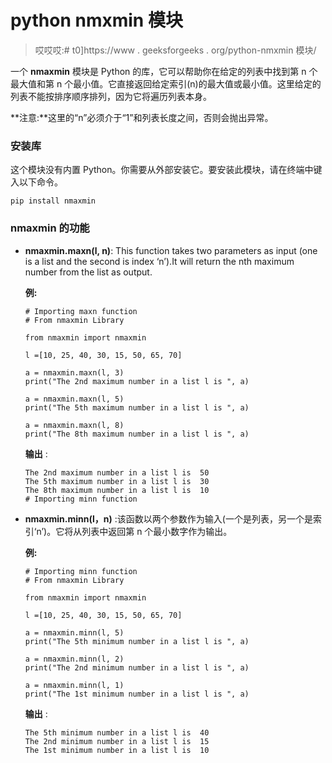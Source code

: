 # python nmxmin 模块

> 哎哎哎:# t0]https://www . geeksforgeeks . org/python-nmxmin 模块/

一个 **nmaxmin** 模块是 Python 的库，它可以帮助你在给定的列表中找到第 n 个最大值和第 n 个最小值。它直接返回给定索引(n)的最大值或最小值。这里给定的列表不能按排序顺序排列，因为它将遍历列表本身。

**注意:**这里的“n”必须介于“1”和列表长度之间，否则会抛出异常。

### 安装库

这个模块没有内置 Python。你需要从外部安装它。要安装此模块，请在终端中键入以下命令。

```
pip install nmaxmin 
```

### nmaxmin 的功能

*   **nmaxmin.maxn(l, n)**: This function takes two parameters as input (one is a list and the second is index ‘n’).It will return the nth maximum number from the list as output.

    **例:**

    ```
    # Importing maxn function  
    # From nmaxmin Library  

    from nmaxmin import nmaxmin

    l =[10, 25, 40, 30, 15, 50, 65, 70]

    a = nmaxmin.maxn(l, 3)
    print("The 2nd maximum number in a list l is ", a) 

    a = nmaxmin.maxn(l, 5)
    print("The 5th maximum number in a list l is ", a) 

    a = nmaxmin.maxn(l, 8)
    print("The 8th maximum number in a list l is ", a)
    ```

    **输出** :

    ```
    The 2nd maximum number in a list l is  50
    The 5th maximum number in a list l is  30
    The 8th maximum number in a list l is  10
    # Importing minn function  

    ```

*   **nmaxmin.minn(l，n)** :该函数以两个参数作为输入(一个是列表，另一个是索引‘n’)。它将从列表中返回第 n 个最小数字作为输出。

    **例:**

    ```
    # Importing minn function  
    # From nmaxmin Library  

    from nmaxmin import nmaxmin

    l =[10, 25, 40, 30, 15, 50, 65, 70]

    a = nmaxmin.minn(l, 5)
    print("The 5th minimum number in a list l is ", a) 

    a = nmaxmin.minn(l, 2)
    print("The 2nd minimum number in a list l is ", a) 

    a = nmaxmin.minn(l, 1)
    print("The 1st minimum number in a list l is ", a) 
    ```

    **输出** :

    ```
    The 5th minimum number in a list l is  40
    The 2nd minimum number in a list l is  15
    The 1st minimum number in a list l is  10

    ```